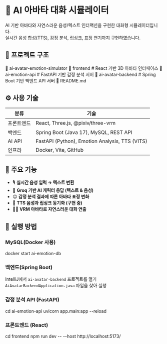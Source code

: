 # 🤖 AI 아바타 대화 시뮬레이터

AI 기반 아바타와 자연스러운 음성/텍스트 인터랙션을 구현한 대화형 시뮬레이터입니다.  
실시간 음성 합성(TTS), 감정 분석, 립싱크, 표정 연기까지 구현하였습니다.

## 🧩 프로젝트 구조
📁 ai-avatar-emotion-simulator
📁 frontend # React 기반 3D 아바타 인터페이스
📁 ai-emotion-api # FastAPI 기반 감정 분석 서버
📁 ai-avatar-backend # Spring Boot 기반 백엔드 API 서버
📄 README.md

## ⚙️ 사용 기술

| 분류 | 기술 |
|------|------|
| 프론트엔드 | React, Three.js, @pixiv/three-vrm |
| 백엔드 | Spring Boot (Java 17), MySQL, REST API |
| AI API | FastAPI (Python), Emotion Analysis, TTS (VITS) |
| 인프라 | Docker, Vite, GitHub |

## 🧠 주요 기능

- 🎙️ **실시간 음성 입력 → 텍스트 변환**
- 💬 **Groq 기반 AI 캐릭터 응답 (텍스트 & 음성)**
- 😊 **감정 분석 결과에 따른 아바타 표정 변화**
- 👄 **TTS 음성과 립싱크 동기화 (구현 중)**
- 🧑‍🎤 **VRM 아바타로 자연스러운 대화 연출**

## 🚀 실행 방법

### MySQL(Docker 사용)
docker start ai-emotion-db

### 백엔드(Spring Boot)
IntelliJ에서 `ai-avatar-backend` 프로젝트를 열기
`AiAvatarBackendApplication.java` 파일을 찾아 실행

### 감정 분석 API (FastAPI)
cd ai-emotion-api
uvicorn app.main:app --reload

### 프론트엔드 (React)
cd frontend
npm run dev -- --host http://localhost:5173/
